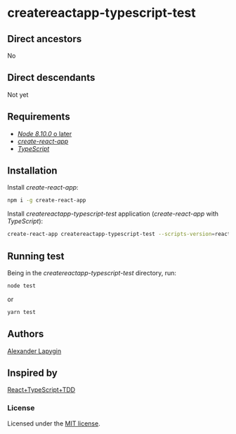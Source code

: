 # createreactapp-typescript-test

## Direct ancestors

No

## Direct descendants

Not yet

## Requirements

* [*Node 8.10.0* o later](https://nodejs.org/en/download/package-manager/)
* [*create-react-app*](https://facebook.github.io/create-react-app/)
* [*TypeScript*](https://www.typescriptlang.org/)

## Installation

Install *create-react-app*:

```sh
npm i -g create-react-app
```

Install *createreactapp-typescript-test* application (*create-react-app* with *TypeScript*):

```sh
create-react-app createreactapp-typescript-test --scripts-version=react-scripts-ts
```

## Running test

Being in the *createreactapp-typescript-test* directory, run:

```sh
node test
```

or

```sh
yarn test
```

## Authors

[Alexander Lapygin](https://github.com/AlexanderLapygin)

## Inspired by

[React+TypeScript+TDD](https://react-typescript-tdd.firebaseapp.com/)

### License

Licensed under the [MIT license](./LICENSE).